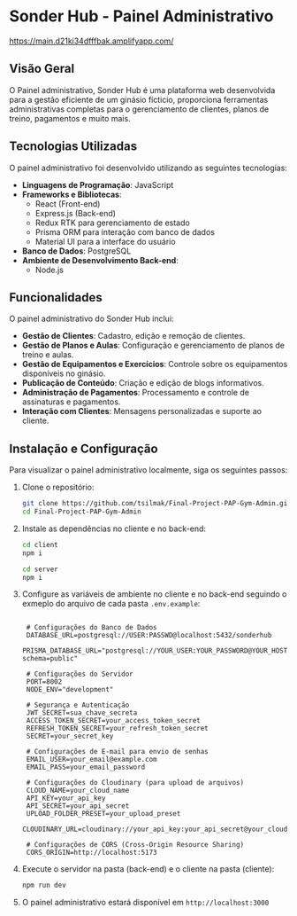 # Sonder Hub - Painel Administrativo
https://main.d21ki34dfffbak.amplifyapp.com/

## Visão Geral
O Painel administrativo, Sonder Hub é uma plataforma web desenvolvida para a gestão eficiente de um ginásio fícticio, proporciona ferramentas administrativas completas para o gerenciamento de clientes, planos de treino, pagamentos e muito mais.

## Tecnologias Utilizadas
O painel administrativo foi desenvolvido utilizando as seguintes tecnologias:

- **Linguagens de Programação**: JavaScript
- **Frameworks e Bibliotecas**:
  - React (Front-end)
  - Express.js (Back-end)
  - Redux RTK para gerenciamento de estado
  - Prisma ORM para interação com banco de dados
  - Material UI para a interface do usuário
- **Banco de Dados**: PostgreSQL
- **Ambiente de Desenvolvimento Back-end**:
  - Node.js

## Funcionalidades
O painel administrativo do Sonder Hub inclui:

- **Gestão de Clientes**: Cadastro, edição e remoção de clientes.
- **Gestão de Planos e Aulas**: Configuração e gerenciamento de planos de treino e aulas.
- **Gestão de Equipamentos e Exercícios**: Controle sobre os equipamentos disponíveis no ginásio.
- **Publicação de Conteúdo**: Criação e edição de blogs informativos.
- **Administração de Pagamentos**: Processamento e controle de assinaturas e pagamentos.
- **Interação com Clientes**: Mensagens personalizadas e suporte ao cliente.

## Instalação e Configuração
Para visualizar o painel administrativo localmente, siga os seguintes passos:

1. Clone o repositório:
   ```sh
   git clone https://github.com/tsilmak/Final-Project-PAP-Gym-Admin.git
   cd Final-Project-PAP-Gym-Admin
   ```
2. Instale as dependências no cliente e no back-end:
   ```sh
   cd client
   npm i

   cd server
   npm i
   ```
3. Configure as variáveis de ambiente no cliente e no back-end seguindo o exmeplo do arquivo de cada pasta `.env.example`:
   ```env
   
    # Configurações do Banco de Dados
    DATABASE_URL=postgresql://USER:PASSWD@localhost:5432/sonderhub
    PRISMA_DATABASE_URL="postgresql://YOUR_USER:YOUR_PASSWORD@YOUR_HOST:YOUR_PORT/YOUR_DB?schema=public"

    # Configurações do Servidor
    PORT=8002
    NODE_ENV="development"

    # Segurança e Autenticação
    JWT_SECRET=sua_chave_secreta
    ACCESS_TOKEN_SECRET=your_access_token_secret
    REFRESH_TOKEN_SECRET=your_refresh_token_secret
    SECRET=your_secret_key

    # Configurações de E-mail para envio de senhas
    EMAIL_USER=your_email@example.com
    EMAIL_PASS=your_email_password

    # Configurações do Cloudinary (para upload de arquivos)
    CLOUD_NAME=your_cloud_name
    API_KEY=your_api_key
    API_SECRET=your_api_secret
    UPLOAD_FOLDER_PRESET=your_upload_preset
    CLOUDINARY_URL=cloudinary://your_api_key:your_api_secret@your_cloud_name

    # Configurações de CORS (Cross-Origin Resource Sharing)
    CORS_ORIGIN=http://localhost:5173
   
   ```
4. Execute o servidor na pasta (back-end) e o cliente na pasta (cliente):
   ```sh
   npm run dev
   ```
5. O painel administrativo estará disponível em `http://localhost:3000`

